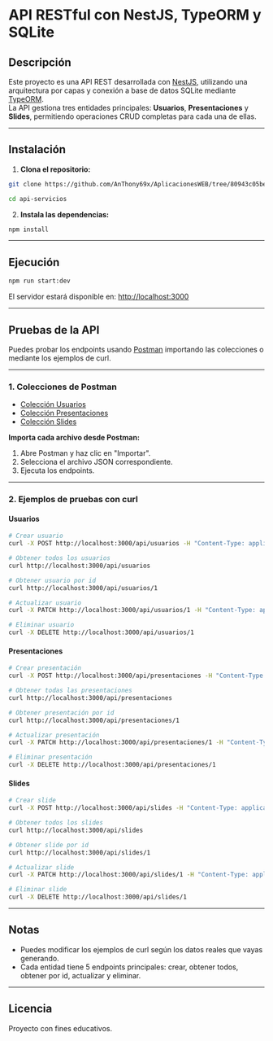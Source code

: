 # API RESTful con NestJS, TypeORM y SQLite

## Descripción

Este proyecto es una API REST desarrollada con [NestJS](https://nestjs.com/), utilizando una arquitectura por capas y conexión a base de datos SQLite mediante [TypeORM](https://typeorm.io/).  
La API gestiona tres entidades principales: **Usuarios**, **Presentaciones** y **Slides**, permitiendo operaciones CRUD completas para cada una de ellas.

---

## Instalación

1. **Clona el repositorio:**

```bash
git clone https://github.com/AnThony69x/AplicacionesWEB/tree/80943c05be073de2679d9cba49014041488cc501/SegundoParcial/Semana10

cd api-servicios
```

2. **Instala las dependencias:**

```bash
npm install
```

---

## Ejecución

```bash
npm run start:dev
```
El servidor estará disponible en: [http://localhost:3000](http://localhost:3000)

---

## Pruebas de la API

Puedes probar los endpoints usando [Postman](https://www.postman.com/) importando las colecciones o mediante los ejemplos de curl.

---

### 1. Colecciones de Postman

- [Colección Usuarios](postman-usuarios.json)
- [Colección Presentaciones](postman-presentaciones.json)
- [Colección Slides](postman-slides.json)

**Importa cada archivo desde Postman:**
1. Abre Postman y haz clic en "Importar".
2. Selecciona el archivo JSON correspondiente.
3. Ejecuta los endpoints.

---

### 2. Ejemplos de pruebas con curl

#### **Usuarios**
```bash
# Crear usuario
curl -X POST http://localhost:3000/api/usuarios -H "Content-Type: application/json" -d '{"nombre":"Tony","correo":"tony@mail.com","password":"123456","rol":"admin"}'

# Obtener todos los usuarios
curl http://localhost:3000/api/usuarios

# Obtener usuario por id
curl http://localhost:3000/api/usuarios/1

# Actualizar usuario
curl -X PATCH http://localhost:3000/api/usuarios/1 -H "Content-Type: application/json" -d '{"nombre":"Tony Actualizado"}'

# Eliminar usuario
curl -X DELETE http://localhost:3000/api/usuarios/1
```

#### **Presentaciones**
```bash
# Crear presentación
curl -X POST http://localhost:3000/api/presentaciones -H "Content-Type: application/json" -d '{"titulo":"API REST","descripcion":"Presentación de ejemplo","fecha":"2025-06-25","usuarioId":1}'

# Obtener todas las presentaciones
curl http://localhost:3000/api/presentaciones

# Obtener presentación por id
curl http://localhost:3000/api/presentaciones/1

# Actualizar presentación
curl -X PATCH http://localhost:3000/api/presentaciones/1 -H "Content-Type: application/json" -d '{"titulo":"API REST Actualizada"}'

# Eliminar presentación
curl -X DELETE http://localhost:3000/api/presentaciones/1
```

#### **Slides**
```bash
# Crear slide
curl -X POST http://localhost:3000/api/slides -H "Content-Type: application/json" -d '{"titulo":"Introducción","contenido":"Bienvenidos a la presentación","orden":1,"presentacionId":1}'

# Obtener todos los slides
curl http://localhost:3000/api/slides

# Obtener slide por id
curl http://localhost:3000/api/slides/1

# Actualizar slide
curl -X PATCH http://localhost:3000/api/slides/1 -H "Content-Type: application/json" -d '{"titulo":"Introducción Modificada"}'

# Eliminar slide
curl -X DELETE http://localhost:3000/api/slides/1
```

---

## Notas

- Puedes modificar los ejemplos de curl según los datos reales que vayas generando.
- Cada entidad tiene 5 endpoints principales: crear, obtener todos, obtener por id, actualizar y eliminar.

---

## Licencia

Proyecto con fines educativos.